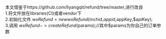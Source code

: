 本文借鉴于https://github.com/liyangqit/refund/tree/master,进行改良  
1.将文件放在libraries(CI)或者vendor下  
2.初始化文件 $wxRefund = new wxRefund($mchid,$appid,$appKey,$apiKey);  
3.调用 $wxRefund->createRefund($params);//其中$params为你自己的订单参数
